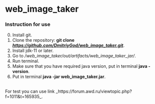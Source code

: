 # web_image_taker
### Instruction for use
 0. Install git.
 1. Clone the repository: **git clone _https://github.com/DmitriyGod/web_image_taker.git_**.
 2. Install jdk-11 or later.
 3. Go to _/web_image_taker/out/artifacts/web_image_taker_jar/_.
 4. Run terminal.
 5. Make sure that you have required java version, put in terminal **java -version**.
 6. Put in terminal **java -jar web_image_taker.jar**.</br>
 </br>
For test you can use link _https://forum.awd.ru/viewtopic.php?f=1011&t=165935_.
